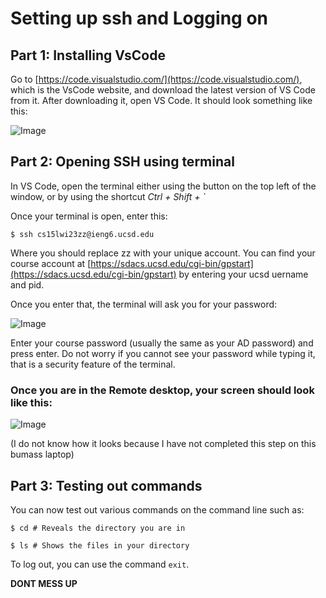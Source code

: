 # Setting up ssh and Logging on

## Part 1: Installing VsCode

Go to [https://code.visualstudio.com/](https://code.visualstudio.com/), which is the VsCode website, and download the latest version of VS Code from it. 
After downloading it, open VS Code. It should look something like this: 

![Image](https://arugoa.github.io/cse15l-lab-reports/vscode.png)


## Part 2: Opening SSH using terminal

In VS Code, open the terminal either using the button on the top left of the window, or by using the shortcut _Ctrl + Shift + `_ 

Once your terminal is open, enter this:

```
$ ssh cs15lwi23zz@ieng6.ucsd.edu
```

Where you should replace zz with your unique account. You can find your course account at [https://sdacs.ucsd.edu/cgi-bin/gpstart](https://sdacs.ucsd.edu/cgi-bin/gpstart) by entering your ucsd uername and pid.

Once you enter that, the terminal will ask you for your password: 

![Image](https://arugoa.github.io/cse15l-lab-reports/image_2023-01-12_112942494.png)

Enter your course password (usually the same as your AD password) and press enter. Do not worry if you cannot see your password while typing it, that is a security feature of the terminal.

### Once you are in the Remote desktop, your screen should look like this: 

![Image]()

(I do not know how it looks because I have not completed this step on this bumass laptop)

## Part 3: Testing out commands

You can now test out various commands on the command line such as:

```
$ cd # Reveals the directory you are in

$ ls # Shows the files in your directory
```


To log out, you can use the command `exit`.


**DONT MESS UP**
